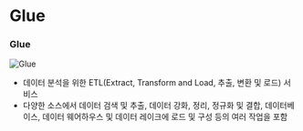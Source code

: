 # Glue

### Glue

![Glue](https://github.com/pokabook/TIL/assets/103029701/c7d3ea90-cc83-4b2d-9345-4302cfabd387)

- 데이터 분석을 위한 ETL(Extract, Transform and Load, 추출, 변환 및 로드) 서비스
- 다양한 소스에서 데이터 검색 및 추출, 데이터 강화, 정리, 정규화 및 결합, 데이터베이스, 데이터 웨어하우스 및 데이터 레이크에 로드 및 구성 등의 여러 작업을 포함
